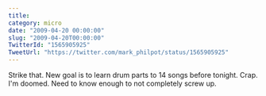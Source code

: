```yaml
---
title: 
category: micro
date: "2009-04-20 00:00:00"
slug: "2009-04-20T00:00:00"
TwitterId: "1565905925"
TweetUrl: "https://twitter.com/mark_philpot/status/1565905925"
---
```


Strike that. New goal is to learn drum parts to 14 songs before tonight. Crap.
I'm doomed. Need to know enough to not completely screw up.
